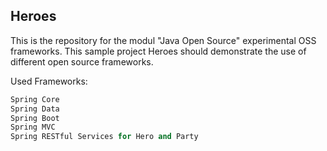 ## Heroes

This is the repository for the modul "Java Open Source" experimental OSS frameworks.
This sample project Heroes should demonstrate the use of different open source frameworks. 

Used Frameworks: 
```python
Spring Core                            
Spring Data                         
Spring Boot
Spring MVC
Spring RESTful Services for Hero and Party 
```
